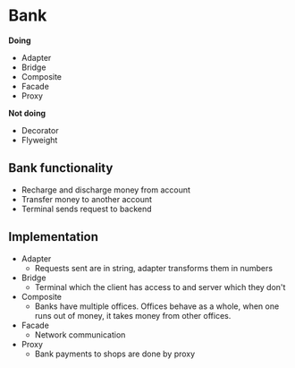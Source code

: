 # Bank
**Doing**
- Adapter
- Bridge
- Composite
- Facade
- Proxy

**Not doing**
- Decorator
- Flyweight

## Bank functionality
- Recharge and discharge money from account
- Transfer money to another account
- Terminal sends request to backend

## Implementation
- Adapter
  - Requests sent are in string, adapter transforms them in numbers
- Bridge
  - Terminal which the client has access to and server which they don't
- Composite
  - Banks have multiple offices. Offices behave as a whole, when one runs out of money, it takes money from other offices.
- Facade
  - Network communication
- Proxy
  - Bank payments to shops are done by proxy